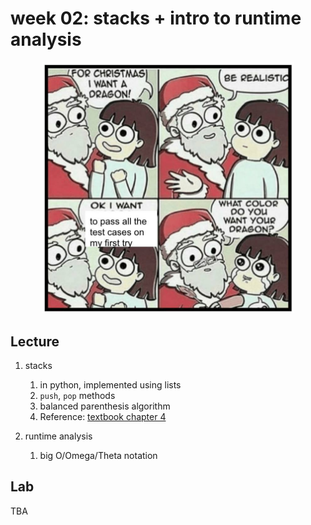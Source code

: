 # week 02: stacks + intro to runtime analysis

<center>
<img width=80% src=tests2.jpg />
</center>

## Lecture

1. stacks
    1. in python, implemented using lists
    1. `push`, `pop` methods
    1. balanced parenthesis algorithm
    1. Reference: [textbook chapter 4](https://runestone.academy/runestone/books/published/pythonds/BasicDS/toctree.html)

1. runtime analysis
    1. big O/Omega/Theta notation

## Lab

TBA
